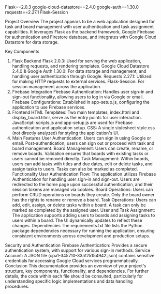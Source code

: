 Flask==2.0.3
google-cloud-datastore==2.4.0
google-auth==1.30.0
requests==2.27.1
Flask-Session


Project Overview
The project appears to be a web application designed for task and board management with user authentication and task assignment capabilities. It leverages Flask as the backend framework, Google Firebase for authentication and Firestore database, and integrates with Google Cloud Datastore for data storage.

Key Components
1. Flask Backend
Flask 2.0.3: Used for serving the web application, handling requests, and rendering templates.
Google Cloud Datastore 2.4.0 & Google Auth 1.30.0: For data storage and management, and handling user authentication through Google.
Requests 2.27.1: Utilized for making HTTP requests to external services.
Flask-Session: For session management across the application.
2. Firebase Integration
Firebase Authentication: Handles user sign-in and sign-out functionality, allowing users to log in via Google or email.
Firebase Configurations: Established in app-setup.js, configuring the application to use Firebase services.
3. Frontend
HTML Templates: Two main templates, index.html and display_board.html, serve as the entry points for user interaction.
JavaScript: scripts.js and app-setup.js are used for Firebase authentication and application setup.
CSS: A single stylesheet style.css (not directly analyzed) for styling the application's UI.
4. Main Features
User Authentication: Users can sign in using Google or email. Post-authentication, users can sign out or proceed with task and board management.
Board Management: Users can create, rename, or remove boards. Validation ensures that boards with existing tasks or users cannot be removed directly.
Task Management: Within boards, users can add tasks with titles and due dates, edit or delete tasks, and assign tasks to users. Tasks can also be marked as completed.
Functionality
User Authentication Flow: The application utilizes Firebase Authentication for handling user sign-in and sign-out. Users are redirected to the home page upon successful authentication, and their session tokens are managed via cookies.
Board Operations: Users can perform CRUD operations on boards they create. Only the board owner has the rights to rename or remove a board.
Task Operations: Users can add, edit, assign, or delete tasks within a board. A task can only be marked as completed by the assigned user.
User and Task Assignment: The application supports adding users to boards and assigning tasks to users within a board. The UI dynamically updates to reflect these changes.
Dependencies
The requirements.txt file lists the Python package dependencies necessary for running the application, ensuring consistent environments across development and production setups.

Security and Authentication
Firebase Authentication: Provides a secure authentication system, with support for various sign-in methods.
Service Account: A JSON file (cpa1-345710-33a125154942.json) contains sensitive credentials for accessing Google Cloud services programmatically.
Conclusion
This documentation provides an overview of your project's structure, key components, functionality, and dependencies. For further details, the code within each file should be consulted, particularly for understanding specific logic implementations and data handling procedures.